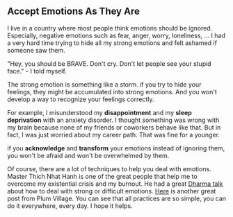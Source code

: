 ## Accept Emotions As They Are

I live in a country where most people think emotions should be ignored. Especially, negative emotions such as fear, anger, worry, loneliness, ... I had a very hard time trying to hide all my strong emotions and felt ashamed if someone saw them.

"Hey, you should be BRAVE. Don't cry. Don't let people see your stupid face." - I told myself.

The strong emotion is something like a storm. if you try to hide your feelings, they might be accumulated into strong emotions. And you won't develop a way to recognize your feelings correctly.

For example, I misunderstood my **disappointment** and my **sleep deprivation** with an anxiety disorder. I thought something was wrong with my brain because none of my friends or coworkers behave like that. But in fact, I was just worried about my career path. That was fine for a younger.

if you **acknowledge** and **transform** your emotions instead of ignoring them, you won't be afraid and won't be overwhelmed by them.

Of course, there are a lot of techniques to help you deal with emotions. Master Thich Nhat Hanh is one of the great people that help me to overcome my existential crisis and my burnout. He had a great [Dharma talk](https://www.youtube.com/watch?v=bAbTMS-WEgM) about how to deal with strong or difficult emotions. [Here](https://plumvillage.app/thich-nhat-hanh-on-how-to-deal-with-strong-emotions/) is another great post from Plum Village. You can see that all practices are so simple, you can do it everywhere, every day. I hope it helps.